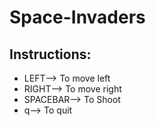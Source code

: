 # Space-Invaders

## Instructions:
- LEFT--> To move left
- RIGHT--> To move right
- SPACEBAR--> To Shoot
- q--> To quit
